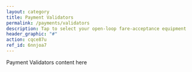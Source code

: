 ```yaml
---
layout: category
title: Payment Validators
permalink: /payments/validators
description: Tap to select your open-loop fare-acceptance equipment
header_graphic: "#"
action: cqce87u
ref_id: 6nnjoa7
---
```

Payment Validators content here
